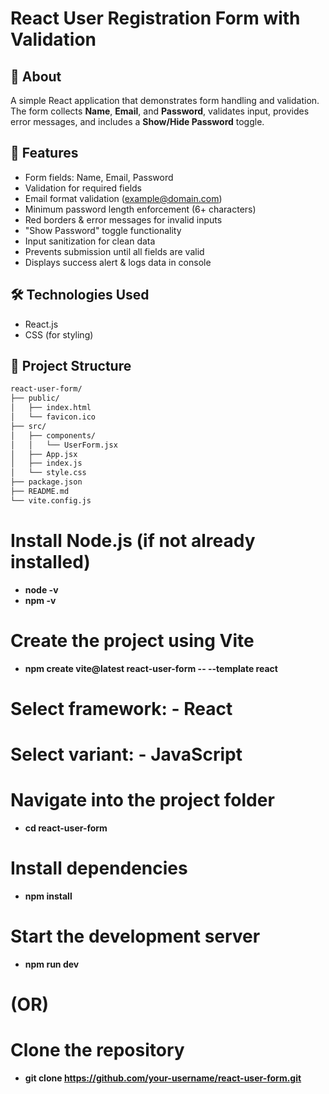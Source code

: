 # React User Registration Form with Validation

## 📌 About
A simple React application that demonstrates form handling and validation. The form collects **Name**, **Email**, and **Password**, validates input, provides error messages, and includes a **Show/Hide Password** toggle.

## 🚀 Features
- Form fields: Name, Email, Password
- Validation for required fields
- Email format validation (example@domain.com)
- Minimum password length enforcement (6+ characters)
- Red borders & error messages for invalid inputs
- "Show Password" toggle functionality
- Input sanitization for clean data
- Prevents submission until all fields are valid
- Displays success alert & logs data in console

## 🛠️ Technologies Used
- React.js
- CSS (for styling)

## 📂 Project Structure
```bash
react-user-form/
├── public/
│   ├── index.html
│   └── favicon.ico
├── src/
│   ├── components/
│   │   └── UserForm.jsx
│   ├── App.jsx
│   ├── index.js
│   └── style.css
├── package.json
├── README.md
└── vite.config.js
```
  
# Install Node.js (if not already installed)
- **node -v**
- **npm -v**

# Create the project using Vite
- **npm create vite@latest react-user-form -- --template react**

# Select framework: - React
# Select variant: - JavaScript

# Navigate into the project folder
- **cd react-user-form**

# Install dependencies
- **npm install**

# Start the development server
- **npm run dev**

# (OR) 

# Clone the repository
- **git clone https://github.com/your-username/react-user-form.git**



